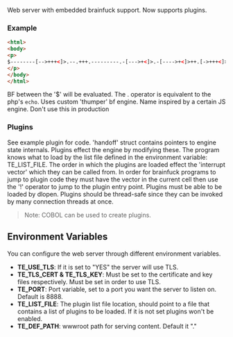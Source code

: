 Web server with embedded brainfuck support. Now supports plugins.
### Example
```html
<html>
<body>
<p>
$--------[-->+++<]>.--.+++.---------.-[--->+<]>.-[---->+<]>++.[->+++<]>+.-[->+++<]>.--[->++++<]>-.--------.+++.-------.--.+++++.-------.-[--->+<]>--.[-->+++++++<]>.-------.----.--.++.--[--->+<]>-.+++++[->+++<]>.---------.[--->+<]>--.[->+++<]>+.--[--->+<]>---.++.$
</p>
</body>
</html>
```
BF between the '$' will be evaluated. The . operator is equivalent to the php's ```echo```.
Uses custom 'thumper' bf engine. Name inspired by a certain JS engine.
Don't use this in production
### Plugins
See example plugin for code.
'handoff' struct contains pointers to engine state internals. Plugins effect the engine by modifying these.
The program knows what to load by the list file defined in the environment variable: TE_LIST_FILE.
The order in which the plugins are loaded effect the 'interrupt vector' which they can be called from.
In order for brainfuck programs to jump to plugin code they must have the vector in the current cell then use the '!' operator to jump to the plugin entry point.
Plugins must be able to be loaded by dlopen. Plugins should be thread-safe since they can be invoked by many connection threads at once.
> Note: COBOL can be used to create plugins.
## Environment Variables
You can configure the web server through different environment variables.
- **TE_USE_TLS**: If it is set to "YES" the server will use TLS.
- **TE_TLS_CERT & TE_TLS_KEY**: Must be set to the certificate and key files respectively. Must be set in order to use TLS.
- **TE_PORT**: Port variable, set to a port you want the server to listen on. Default is 8888.
- **TE_LIST_FILE**: The plugin list file location, should point to a file that contains a list of plugins to be loaded. If it is not set plugins won't be enabled.
- **TE_DEF_PATH**: wwwroot path for serving content. Default it "."